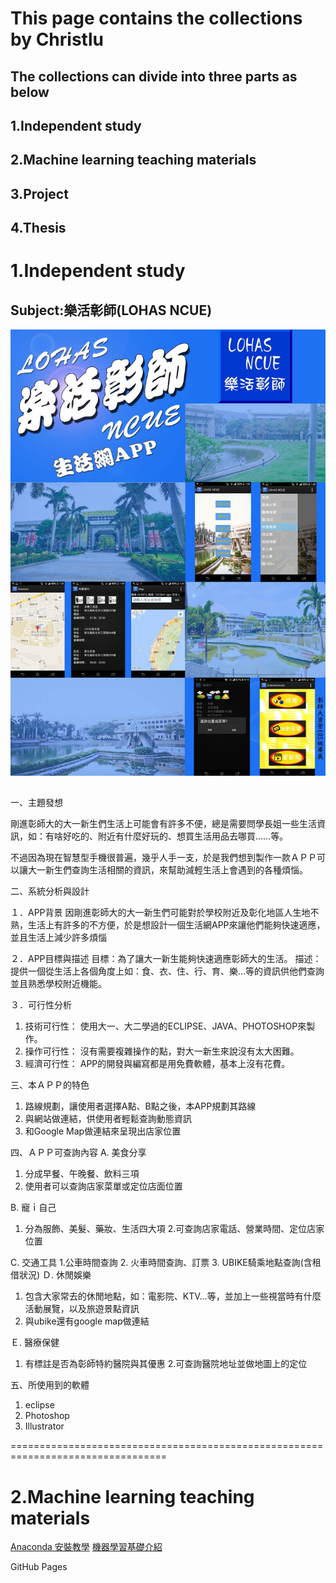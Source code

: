 # This page contains the collections by Christlu 
## The collections can divide into three parts as below
## 1.Independent study
## 2.Machine learning teaching materials
## 3.Project
## 4.Thesis

# 1.Independent study
## Subject:樂活彰師(LOHAS NCUE)
![image](https://github.com/Christlu89/Christlu89.github.io/blob/master/13170046_667514200047411_1142613922_o.jpg)

## 
一、主題發想

剛進彰師大的大一新生們生活上可能會有許多不便，總是需要問學長姐一些生活資訊，如：有啥好吃的、附近有什麼好玩的、想買生活用品去哪買……等。

不過因為現在智慧型手機很普遍，幾乎人手一支，於是我們想到製作一款ＡＰＰ可以讓大一新生們查詢生活相關的資訊，來幫助減輕生活上會遇到的各種煩惱。

二、系統分析與設計

１．APP背景
因剛進彰師大的大一新生們可能對於學校附近及彰化地區人生地不熟，生活上有許多的不方便，於是想設計一個生活網APP來讓他們能夠快速適應，並且生活上減少許多煩惱

２．APP目標與描述
目標：為了讓大一新生能夠快速適應彰師大的生活。
描述：提供一個從生活上各個角度上如：食、衣、住、行、育、樂…等的資訊供他們查詢並且熟悉學校附近機能。

３．可行性分析
1. 技術可行性：
使用大一、大二學過的ECLIPSE、JAVA、PHOTOSHOP來製作。
2. 操作可行性：
沒有需要複雜操作的點，對大一新生來說沒有太大困難。
3. 經濟可行性：
APP的開發與編寫都是用免費軟體，基本上沒有花費。

三、本ＡＰＰ的特色
1. 路線規劃，讓使用者選擇A點、B點之後，本APP規劃其路線
2. 與網站做連結，供使用者輕鬆查詢動態資訊
3. 和Google Map做連結來呈現出店家位置

四、ＡＰＰ可查詢內容
A. 美食分享
1. 分成早餐、午晚餐、飲料三項
2. 使用者可以查詢店家菜單或定位店面位置

B.  寵ｉ自己 
1. 分為服飾、美髮、藥妝、生活四大項
2.可查詢店家電話、營業時間、定位店家位置

C. 交通工具
1.公車時間查詢
2. 火車時間查詢、訂票
3. UBIKE騎乘地點查詢(含租借狀況)
Ｄ. 休閒娛樂
1. 包含大家常去的休閒地點，如：電影院、KTV…等，並加上一些視當時有什麼活動展覽，以及旅遊景點資訊
2. 與ubike還有google map做連結

Ｅ. 醫療保健
1. 有標註是否為彰師特約醫院與其優惠
2.可查詢醫院地址並做地圖上的定位


五、所使用到的軟體
1. eclipse
2. Photoshop
3. Illustrator

=================================================================================

# 2.Machine learning teaching materials
[Anaconda 安裝教學](https://github.com/Christlu89/Christlu89.github.io/blob/master/Anaconda%E5%AE%89%E8%A3%9D%E6%95%99%E5%AD%B8.pptx "Anaconda安裝教學") 
[機器學習基礎介紹](https://github.com/Christlu89/Christlu89.github.io/blob/master/1.%20%E6%A9%9F%E5%99%A8%E5%AD%B8%E7%BF%92%E5%9F%BA%E7%A4%8E%E4%BB%8B%E7%B4%B9.pptx "機器學習基礎介紹") 


GitHub Pages
